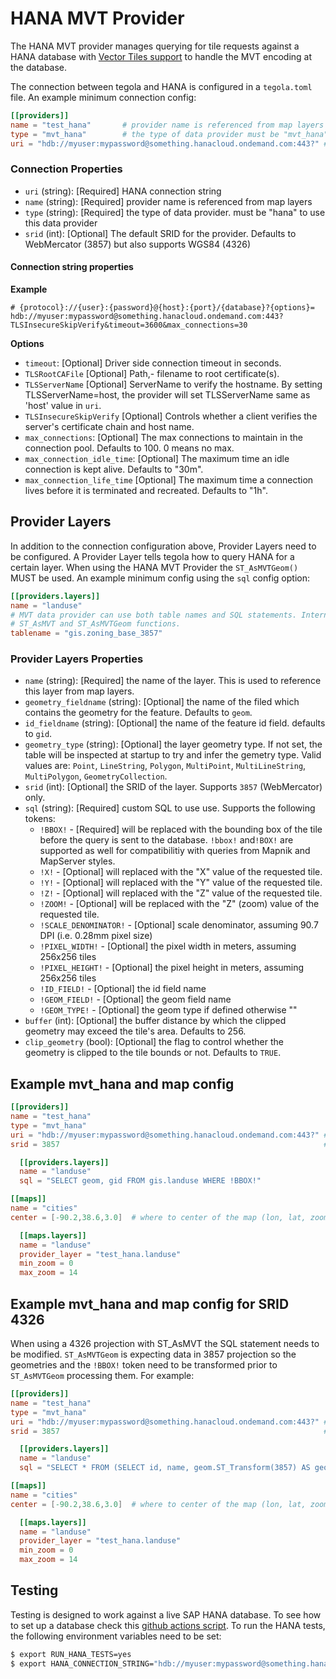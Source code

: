 # HANA MVT Provider

The HANA MVT provider manages querying for tile requests against a HANA database with [Vector Tiles support](https://help.sap.com/docs/HANA_CLOUD_DATABASE/bc9e455fe75541b8a248b4c09b086cf5/8cd683c4bb664fd8a71fc3f19ffa7e42.html) to handle the MVT encoding at the database. 

The connection between tegola and HANA is configured in a `tegola.toml` file. An example minimum connection config:


```toml
[[providers]]
name = "test_hana"       # provider name is referenced from map layers (required)
type = "mvt_hana"        # the type of data provider must be "mvt_hana" for this data provider (required)
uri = "hdb://myuser:mypassword@something.hanacloud.ondemand.com:443?" # HANA connection string (required)
```

### Connection Properties

- `uri` (string): [Required] HANA connection string
- `name` (string): [Required] provider name is referenced from map layers
- `type` (string): [Required] the type of data provider. must be "hana" to use this data provider
- `srid` (int): [Optional] The default SRID for the provider. Defaults to WebMercator (3857) but also supports WGS84 (4326)

#### Connection string properties

**Example**

```
# {protocol}://{user}:{password}@{host}:{port}/{database}?{options}=
hdb://myuser:mypassword@something.hanacloud.ondemand.com:443?TLSInsecureSkipVerify&timeout=3600&max_connections=30
```

**Options**

- `timeout`: [Optional] Driver side connection timeout in seconds.
- `TLSRootCAFile` [Optional] Path,- filename to root certificate(s).
- `TLSServerName` [Optional] ServerName to verify the hostname. By setting TLSServerName=host, the provider will set TLSServerName same as 'host' value in `uri`.
- `TLSInsecureSkipVerify` [Optional] Controls whether a client verifies the server's certificate chain and host name.
- `max_connections`: [Optional] The max connections to maintain in the connection pool. Defaults to 100. 0 means no max.
- `max_connection_idle_time`: [Optional] The maximum time an idle connection is kept alive. Defaults to "30m".
- `max_connection_life_time` [Optional] The maximum time a connection lives before it is terminated and recreated. Defaults to "1h".

## Provider Layers

In addition to the connection configuration above, Provider Layers need to be configured. A Provider Layer tells tegola how to query HANA for a certain layer. When using the HANA MVT Provider the `ST_AsMVTGeom()` MUST be used. An example minimum config using the `sql` config option:

```toml
[[providers.layers]]
name = "landuse"
# MVT data provider can use both table names and SQL statements. Internally, the provider wraps an SQL query by using 
# ST_AsMVT and ST_AsMVTGeom functions.
tablename = "gis.zoning_base_3857"
```

### Provider Layers Properties

- `name` (string): [Required] the name of the layer. This is used to reference this layer from map layers.
- `geometry_fieldname` (string): [Optional] the name of the filed which contains the geometry for the feature. Defaults to `geom`.
- `id_fieldname` (string): [Optional] the name of the feature id field. defaults to `gid`.
- `geometry_type` (string): [Optional] the layer geometry type. If not set, the table will be inspected at startup to try and infer the gemetry type. Valid values are: `Point`, `LineString`, `Polygon`, `MultiPoint`, `MultiLineString`, `MultiPolygon`, `GeometryCollection`.
- `srid` (int): [Optional] the SRID of the layer. Supports `3857` (WebMercator) only.
- `sql` (string): [Required] custom SQL to use use. Supports the following tokens:
  - `!BBOX!` - [Required] will be replaced with the bounding box of the tile before the query is sent to the database. `!bbox!` and`!BOX!` are supported as well for compatibilitiy with queries from Mapnik and MapServer styles.
  - `!X!` - [Optional] will replaced with the "X" value of the requested tile.
  - `!Y!` - [Optional] will replaced with the "Y" value of the requested tile.
  - `!Z!` - [Optional] will replaced with the "Z" value of the requested tile.
  - `!ZOOM!` - [Optional] will be replaced with the "Z" (zoom) value of the requested tile.
  - `!SCALE_DENOMINATOR!` - [Optional] scale denominator, assuming 90.7 DPI (i.e. 0.28mm pixel size)
  - `!PIXEL_WIDTH!` - [Optional] the pixel width in meters, assuming 256x256 tiles
  - `!PIXEL_HEIGHT!` - [Optional] the pixel height in meters, assuming 256x256 tiles
  - `!ID_FIELD!` - [Optional] the id field name
  - `!GEOM_FIELD!` - [Optional] the geom field name
  - `!GEOM_TYPE!` - [Optional] the geom type if defined otherwise ""
- `buffer` (int): [Optional] the buffer distance by which the clipped geometry may exceed the tile's area. Defaults to 256.  
- `clip_geometry` (bool): [Optional] the flag to control whether the geometry is clipped to the tile bounds or not. Defaults to `TRUE`.

## Example mvt_hana and map config

```toml
[[providers]]
name = "test_hana"
type = "mvt_hana"
uri = "hdb://myuser:mypassword@something.hanacloud.ondemand.com:443?" # HANA connection string (required)
srid = 3857                                                           # The only supported srid is 3857 (optional)

  [[providers.layers]]
  name = "landuse"
  sql = "SELECT geom, gid FROM gis.landuse WHERE !BBOX!"

[[maps]]
name = "cities"
center = [-90.2,38.6,3.0]  # where to center of the map (lon, lat, zoom)

  [[maps.layers]]
  name = "landuse"
  provider_layer = "test_hana.landuse"
  min_zoom = 0
  max_zoom = 14
```

## Example mvt_hana and map config for SRID 4326

When using a 4326 projection with ST_AsMVT the SQL statement needs to be modified. `ST_AsMVTGeom` is expecting data in 3857 projection so the geometries and the `!BBOX!` token need to be transformed prior to `ST_AsMVTGeom` processing them. For example:

```toml
[[providers]]
name = "test_hana"
type = "mvt_hana"
uri = "hdb://myuser:mypassword@something.hanacloud.ondemand.com:443?" # HANA connection string (required)
srid = 3857                                                           # The only supported srid is 3857 (optional)

  [[providers.layers]]
  name = "landuse"
  sql = "SELECT * FROM (SELECT id, name, geom.ST_Transform(3857) AS geom FROM ne_50m_rivers_lake_centerlines) AS sub WHERE !BBOX!"

[[maps]]
name = "cities"
center = [-90.2,38.6,3.0]  # where to center of the map (lon, lat, zoom)

  [[maps.layers]]
  name = "landuse"
  provider_layer = "test_hana.landuse"
  min_zoom = 0
  max_zoom = 14
```

## Testing

Testing is designed to work against a live SAP HANA database. To see how to set up a database check this [github actions script](https://github.com/sobo-gen3v1/soboweb-tegola-cr/blob/master/.github/worksflows/on_pr_push.yml). To run the HANA tests, the following environment variables need to be set:

```bash
$ export RUN_HANA_TESTS=yes
$ export HANA_CONNECTION_STRING="hdb://myuser:mypassword@something.hanacloud.ondemand.com:443?TLSInsecureSkipVerify"
```